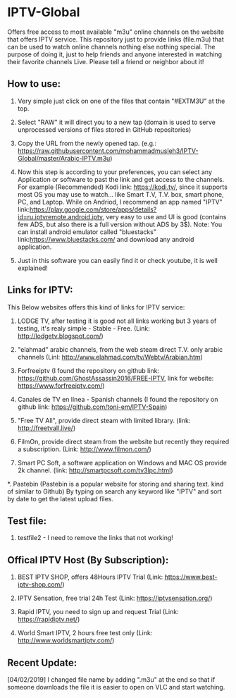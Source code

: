 # IPTV-Global
Offers free access to most available "m3u" online channels on the website that offers IPTV service.
This repository just to provide links (file.m3u) that can be used to watch online channels nothing else nothing special.
The purpose of doing it, just to help friends and anyone interested in watching their favorite channels Live. 
Please tell a friend or neighbor about it!

How to use: 
-----------
  1. Very simple just click on one of the files that contain "#EXTM3U" at the top.
  
  2. Select "RAW" it will direct you to a new tap (domain is used to serve unprocessed versions of files stored in GitHub repositories)
 
  3. Copy the URL from the newly  opened tap. (e.g.: https://raw.githubusercontent.com/mohammadmusleh3/IPTV-Global/master/Arabic-IPTV.m3u)
  
  4. Now this step is according to your preferences, you can select any Application or software to past the link and get access to the channels. For example (Recommended) Kodi link: https://kodi.tv/, since it supports most OS you may use to watch... like Smart T.V, T.V. box, smart phone, PC, and Laptop. While on Andriod, I recommend an app named "IPTV" link:https://play.google.com/store/apps/details?id=ru.iptvremote.android.iptv, very easy to use and UI is good (contains few ADS, but also there is a full version without ADS by 3$). Note: You can install android emulator called "bluestacks" link:https://www.bluestacks.com/ and download any android application.

  5. Just in this software you can easily find it or check youtube, it is well explained!

Links for IPTV:
---------------
This Below websites offers this kind of links for IPTV service:

1. LODGE TV, after testing it is good not all links working but 3 years of testing, it's realy simple - Stable - Free. (Link: http://lodgetv.blogspot.com/)

1. "elahmad" arabic channels, from the web steam direct T.V. only arabic channels (Linl: http://www.elahmad.com/tv/Webtv/Arabian.htm)

2. Forfreeiptv (I found the repository on github link: https://github.com/GhostAssassin2016/FREE-IPTV, link for website: https://www.forfreeiptv.com/)

3. Canales de TV en línea - Spanish channels (I found the repository on github link: https://github.com/toni-em/IPTV-Spain)

4. "Free TV All", provide direct steam with limited library. (link: http://freetvall.live/)

5. FilmOn, provide direct steam from the website but recently they required a subscription. (Link: http://www.filmon.com/)
  
6. Smart PC Soft, a software application on Windows and MAC OS provide 2k channel. (link: http://smartpcsoft.com/tv3lpc.html)

*. Pastebin (Pastebin is a popular website for storing and sharing text. kind of similar to Github)
  By typing on search any keyword like "IPTV" and sort by date to get the latest upload files.


Test file:
----------
1. testfile2 - I need to remove the links that not working! 

Offical IPTV Host (By Subscription):
------------------------------------
1. BEST IPTV SHOP, offers 48Hours IPTV Trial (Link: https://www.best-iptv-shop.com/)

2. IPTV Sensation, free trial 24h Test (Link: https://iptvsensation.org/)

3. Rapid IPTV, you need to sign up and request Trial (Link: https://rapidiptv.net/)

4. World Smart IPTV, 2 hours free test only (Link: http://www.worldsmartiptv.com/)

Recent Update: 
---------------
[04/02/2019] I changed file name by adding ".m3u" at the end so that if someone downloads the file it is easier to open on VLC and start watching. 
